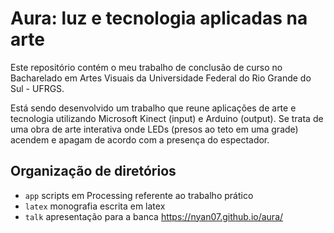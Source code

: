 # Aura: luz e tecnologia aplicadas na arte

Este repositório contém o meu trabalho de conclusão de curso no Bacharelado 
em Artes Visuais da Universidade Federal do Rio Grande do Sul - UFRGS.

Está sendo desenvolvido um trabalho que reune aplicações de arte e tecnologia 
utilizando Microsoft Kinect (input) e Arduino (output).
Se trata de uma obra de arte interativa onde LEDs (presos ao teto em uma grade) 
acendem e apagam de acordo com a presença do espectador.

## Organização de diretórios
- `app` scripts em Processing referente ao trabalho prático
- `latex` monografia escrita em latex
- `talk` apresentação para a banca https://nyan07.github.io/aura/


